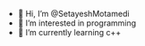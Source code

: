 - 👋 Hi, I’m @SetayeshMotamedi
- 👀 I’m interested in programming
- 🌱 I’m currently learning c++


<!---
SetayeshMotamedi/SetayeshMotamedi is a ✨ special ✨ repository because its `README.md` (this file) appears on your GitHub profile.
You can click the Preview link to take a look at your changes.
--->
